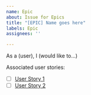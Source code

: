 ```yaml
---
name: Epic
about: Issue for Epics
title: "[EPIC] Name goes here"
labels: Epic
assignees: ''

---
```


As a (user), I (would like to...)

Associated user stories:

- [ ] [User Story 1](https://github.com/srauph/390-team-project/issues/#)
- [ ] [User Story 2](https://github.com/srauph/390-team-project/issues/#)

